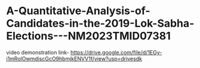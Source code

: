 # A-Quantitative-Analysis-of-Candidates-in-the-2019-Lok-Sabha-Elections---NM2023TMID07381
video demonstration link- https://drive.google.com/file/d/1EGy-i1mRolOwmdiscGcO9hbmjkENVV1f/view?usp=drivesdk

